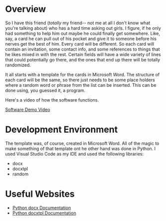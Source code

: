 # Overview

So I have this friend (_totally_ my friend-- not me at all I don't know what you're talking about) who has a hard time asking out girls. I figure, if he only had something to help him out maybe he could finally get somewhere. Like, say, a card he can pull out of his pocket and give it to someone before his nerves get the best of him. Every card will be different. So each card will contain an invitation, some contact info, and some references to things that he likes mixed in with the rest. Certain fields will have a wide variety of lines that could potentially go there, and the ones that end up there will be totally randomized. 

It all starts with a template for the cards in Microsoft Word. The structure of each card will be the same, so there just needs to be some place holders where a random word or phrase from the list can be inserted. This can be done using, you guessed it, a program. 

Here's a video of how the software functions.

[Software Demo Video](http://youtube.link.goes.here)

# Development Environment

The template was, of course, created in Microsoft Word. All of the magic to make something of that template ont he other hand was done in Python. I used Visual Studio Code as my IDE and used the following libraries:
- docx
- docxtpl
- random

# Useful Websites

* [Python docx Documentation](https://python-docx.readthedocs.io/en/latest/)
* [Python docxtpl Documentation](https://docxtpl.readthedocs.io/en/latest/)
